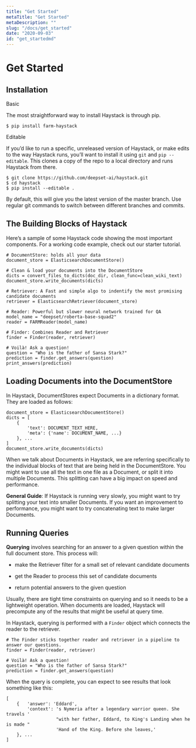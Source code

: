```yaml
---
title: "Get Started"
metaTitle: "Get Started"
metaDescription: ""
slug: "/docs/get_started"
date: "2020-09-03"
id: "get_startedmd"
---
```


# Get Started

## Installation

Basic

The most straightforward way to install Haystack is through pip.

```
$ pip install farm-haystack
```

Editable

If you’d like to run a specific, unreleased version of Haystack, or make edits to the way Haystack runs,
you’ll want to install it using `git` and `pip --editable`.
This clones a copy of the repo to a local directory and runs Haystack from there.

```
$ git clone https://github.com/deepset-ai/haystack.git
$ cd haystack
$ pip install --editable .
```

By default, this will give you the latest version of the master branch.
Use regular git commands to switch between different branches and commits.

<!-- _comment: !! Have a tab for docker!! -->
<!-- -comment: !! Have a hello world example!! -->
## The Building Blocks of Haystack

Here’s a sample of some Haystack code showing the most important components.
For a working code example, check out our starter tutorial.

<!-- _comment: !!link!! -->
```
# DocumentStore: holds all your data
document_store = ElasticsearchDocumentStore()

# Clean & load your documents into the DocumentStore
dicts = convert_files_to_dicts(doc_dir, clean_func=clean_wiki_text)
document_store.write_documents(dicts)

# Retriever: A Fast and simple algo to indentify the most promising candidate documents
retriever = ElasticsearchRetriever(document_store)

# Reader: Powerful but slower neural network trained for QA
model_name = "deepset/roberta-base-squad2"
reader = FARMReader(model_name)

# Finder: Combines Reader and Retriever
finder = Finder(reader, retriever)

# Voilà! Ask a question!
question = "Who is the father of Sansa Stark?"
prediction = finder.get_answers(question)
print_answers(prediction)
```

## Loading Documents into the DocumentStore

In Haystack, DocumentStores expect Documents in a dictionary format. They are loaded as follows:

```
document_store = ElasticsearchDocumentStore()
dicts = [
    {
        'text': DOCUMENT_TEXT_HERE,
        'meta': {'name': DOCUMENT_NAME, ...}
    }, ...
]
document_store.write_documents(dicts)
```

When we talk about Documents in Haystack, we are referring specifically to the individual blocks of text that are being held in the DocumentStore.
You might want to use all the text in one file as a Document, or split it into multiple Documents.
This splitting can have a big impact on speed and performance.

**General Guide**: If Haystack is running very slowly, you might want to try splitting your text into smaller Documents.
If you want an improvement to performance, you might want to try concatenating text to make larger Documents.

## Running Queries

**Querying** involves searching for an answer to a given question within the full document store.
This process will:


* make the Retriever filter for a small set of relevant candidate documents


* get the Reader to process this set of candidate documents


* return potential answers to the given question

Usually, there are tight time constraints on querying and so it needs to be a lightweight operation.
When documents are loaded, Haystack will precompute any of the results that might be useful at query time.

In Haystack, querying is performed with a `Finder` object which connects the reader to the retriever.

```
# The Finder sticks together reader and retriever in a pipeline to answer our questions.
finder = Finder(reader, retriever)

# Voilà! Ask a question!
question = "Who is the father of Sansa Stark?"
prediction = finder.get_answers(question)
```

When the query is complete, you can expect to see results that look something like this:

```
[
    {   'answer': 'Eddard',
        'context': 's Nymeria after a legendary warrior queen. She travels '
                   "with her father, Eddard, to King's Landing when he is made "
                   'Hand of the King. Before she leaves,'
    }, ...
]
```
